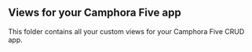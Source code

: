 
## Views for your Camphora Five app

This folder contains all your custom views for your Camphora Five CRUD app.
